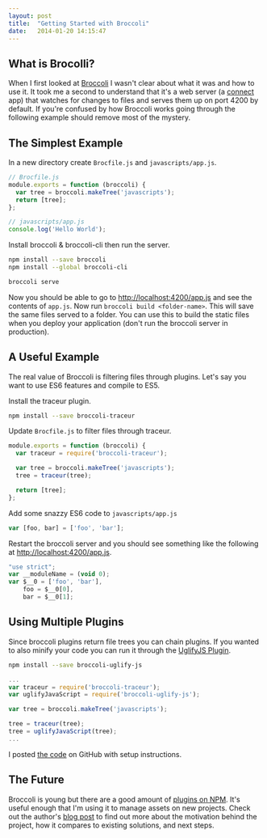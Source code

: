 ```yaml
---
layout: post
title:  "Getting Started with Broccoli"
date:   2014-01-20 14:15:47
---
```


## What is Brocolli?
When I first looked at [Broccoli](https://github.com/joliss/broccoli) I wasn't clear about what it was and how to use it. It took me a second to understand that it's a web server (a [connect](https://github.com/senchalabs/connect) app) that watches for changes to files and serves them up on port 4200 by default. If you're confused by how Broccoli works going through the following example should remove most of the mystery.

## The Simplest Example
In a new directory create `Brocfile.js` and `javascripts/app.js`.

``` js
// Brocfile.js
module.exports = function (broccoli) {
  var tree = broccoli.makeTree('javascripts');
  return [tree];
};
```

``` js
// javascripts/app.js
console.log('Hello World');
```

Install broccoli & broccoli-cli then run the server.

``` sh
npm install --save broccoli
npm install --global broccoli-cli

broccoli serve
```

Now you should be able to go to [http://localhost:4200/app.js](http://localhost:4200/app.js) and see the contents of `app.js`. Now run `broccoli build <folder-name>`. This will save the same files served to a folder. You can use this to build the static files when you deploy your application (don't run the broccoli server in production).

## A Useful Example
The real value of Broccoli is filtering files through plugins. Let's say you want to use ES6 features and compile to ES5.

Install the traceur plugin.

``` sh
npm install --save broccoli-traceur
```

Update `Brocfile.js` to filter files through traceur.

``` js
module.exports = function (broccoli) {
  var traceur = require('broccoli-traceur');

  var tree = broccoli.makeTree('javascripts');
  tree = traceur(tree);

  return [tree];
};
```

Add some snazzy ES6 code to `javascripts/app.js`

``` js
var [foo, bar] = ['foo', 'bar'];
```

Restart the broccoli server and you should see something like the following at [http://localhost:4200/app.js](http://localhost:4200/app.js).

``` js
"use strict";
var __moduleName = (void 0);
var $__0 = ['foo', 'bar'],
    foo = $__0[0],
    bar = $__0[1];
```

## Using Multiple Plugins
Since broccoli plugins return file trees you can chain plugins. If you wanted to also minify your code you can run it through the [UglifyJS Plugin](https://github.com/joliss/broccoli-uglify-js).

``` sh
npm install --save broccoli-uglify-js
```

``` js
...
var traceur = require('broccoli-traceur');
var uglifyJavaScript = require('broccoli-uglify-js');

var tree = broccoli.makeTree('javascripts');

tree = traceur(tree);
tree = uglifyJavaScript(tree);
...
```

I posted [the code](https://github.com/moudy/getting-started-with-broccoli) on GitHub with setup instructions.

## The Future

Broccoli is young but there are a good amount of [plugins on NPM](https://www.npmjs.org/browse/keyword/broccoli-plugin). It's useful enough that I'm using it to manage assets on new projects. Check out the author's [blog post](http://www.solitr.com/blog/2014/02/broccoli-first-release/) to find out more about the motivation behind the project, how it compares to existing solutions, and next steps.

